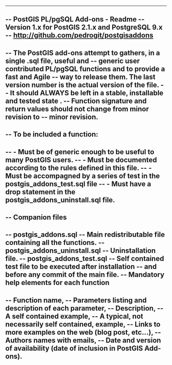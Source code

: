-------------------------------------------------------------------------------
-- PostGIS PL/pgSQL Add-ons - Readme
-- Version 1.x for PostGIS 2.1.x and PostgreSQL 9.x
-- http://github.com/pedrogit/postgisaddons
-- 
-- The PostGIS add-ons attempt to gathers, in a single .sql file, useful and 
-- generic user contributed PL/pgSQL functions and to provide a fast and Agile 
-- way to release them. The last version number is the actual version of the file. 
-- It should ALWAYS be left in a stable, installable and tested state .
-- Function signature and return values should not change from minor revision to 
-- minor revision.
--
-- To be included a function:
--
--   - Must be of generic enough to be useful to many PostGIS users.
--   - Must be documented according to the rules defined in this file.
--   - Must be accompagned by a series of test in the postgis_addons_test.sql file
--   - Must have a drop statement in the postgis_addons_uninstall.sql file.
--
-- Companion files
--
-- postgis_addons.sql             -- Main redistributable file containing all the functions.
-- postgis_addons_uninstall.sql   -- Uninstallation file.
-- postgis_addons_test.sql        -- Self contained test file to be executed after installation 
--                                   and before any commit of the main file.
-- Mandatory help elements for each function
--
-- Function name,
-- Parameters listing and description of each parameter,
-- Description,
-- A self contained example,
-- A typical, not necessarily self contained, example,
-- Links to more examples on the web (blog post, etc...),
-- Authors names with emails,
-- Date and version of availability (date of inclusion in PostGIS Add-ons).
-------------------------------------------------------------------------------
